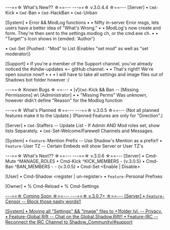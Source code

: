 ---==☆ What's New?? ☆==---
  ---==☆ v.3.0.4.4 ☆==---
[Server]
• `Cmd-`Kick
• `Cmd-`Ban
• `Cmd-`HackBan
• `Cmd-`Unban

[System]
• Error && ModLog functions
• • Nifty in-server Error msgs, lets users have a better idea of "What's Wrong."
• • ModLog's now create and form. They're then sent to the settings.modlog ch, or the cmd.exe ch.
• • "Target"'s Icon shows in {emded: 'Author'}

• `Cmd-`Set {Pushed : "Mod" to List (Enables "set mod" as well as "set moderator)}


[Support]
• If you're a member of the Support channel, you've already noticed the #shdw-updates <-- gitHub channel.
• • That's right!! We're open source now!!
• • • I will have to take all settings and image files out of Shadows bot folder however :/


---==☆ Known Bugs ☆ ==---
• [√]`Cmd-`Kick && Ban -- [Missing Permissions] w\ [Administrator]
• • "Missing Perms" Was unknown, however didn't define "Reason" for the Modlog function


---==☆ What's Planned ☆==---
   ---==☆ v.3.0.5 ☆==---
(Not all planned features make it to the Update.)
(Planned Features are only for "Direction".)

[Server]
• `Cmd-`Staffers -- Update List - If Admin AND Mod roles set, show lists Separately.
• `Cmd-`Set-Welcome/Farewell Channels and Messages.

[System]
• `Feature-`Mention Prefix -- Use Shadow's Mention as a prefix!!
• `Feature-`User TZ -- Certain Embeds will show Server or User TZ's


---==☆ What's Next?? ☆==---
   ---==☆ v.3.0.6 ☆==---
[Server]
• Cmd-Mute ^MANAGE_ROLES
• Cmd-Kick ^KICK_MEMBERS - {v.3.0.5}
• Cmd-Ban ^BAN_MEMBERS - - {v.3.0.5}
• Cmd-Set <Enable | Disable> <cmd>

[User]
• Cmd-Shadow <register | un-register>
• `Feature-`Personal Prefixes

[Owner]
• % Cmd-Reload
• % Cmd-Settings <u> <id>

---==☆ Coming Soon ☆==---
  ---==☆ v.3.0.7+ ☆==---
[Server]
• `Feature-`Censor -- Block those nasty words!!

[System]
• Moving all "Settings" && "Image" files to +1folder lvl. -- Privacy.
• Feature-Global Rift -- Chat on the Global.Shadow.Rift!!
• Feature-IRC -- Reconnect the IRC Channel to Shadow_Community/#support
